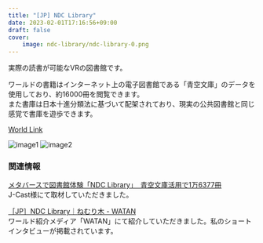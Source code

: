 ```yaml
---
title: "[JP] NDC Library"
date: 2023-02-01T17:16:56+09:00
draft: false
cover:
    image: ndc-library/ndc-library-0.png
---
```


実際の読書が可能なVRの図書館です。  
<!--more-->
ワールドの書籍はインターネット上の電子図書館である「青空文庫」のデータを使用しており、約16000冊を閲覧できます。  
また書庫は日本十進分類法に基づいて配架されており、現実の公共図書館と同じ感覚で書庫を遊歩できます。

[World Link](https://vrchat.com/home/launch?worldId=wrld_99924ad6-6bb9-479c-8835-282f0a634f60)

![image1](/ndc-library/ndc-library-5.png)
![image2](/ndc-library/ndc-library-4.png)

<!-- ### VR空間での読書
WIP

### 日本十進分類法
日本十進分類法（Nippon Decimal Classification） は、資料のその主題に応じて0-9の数字を割り当てていく分類法であり、日本の公共図書館で標準的に採用されています。  
NDC Libraryの書庫は、青空文庫様の配布されている[「公開中　作家別作品一覧」](https://www.aozora.gr.jp/index_pages/person_all.html)のデータを使用をもとに日本十進分類法で配架されています。
![日本十進分類法](/ndc-library/ndc-library-2.jpg)

### 建物のモデリング
図書館の外観および書棚のモデリングはHoudiniを用いて行いました。

![Houdini-Modeling](/ndc-library/ndc-library-3.png) -->

### 関連情報
[メタバースで図書館体験「NDC Library」　青空文庫活用で1万6377冊](https://www.j-cast.com/trend/2023/02/16456014.html?p=all)  
J-Cast様にて取材していただきました。

[［JP］NDC Library｜ねむり木  - WATAN](https://watan.jp/posts/fQh2Ltv0)  
ワールド紹介メディア「WATAN」にて紹介していただきました。私のショートインタビューが掲載されています。
